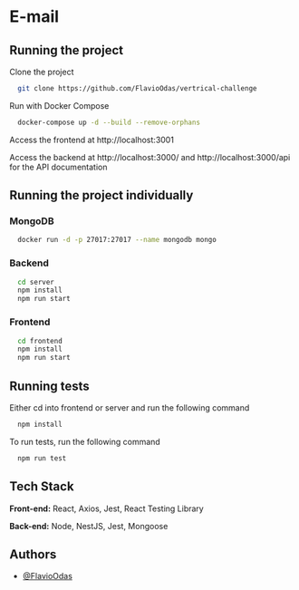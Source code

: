 # E-mail

## Running the project

Clone the project

```bash
  git clone https://github.com/FlavioOdas/vertrical-challenge
```

Run with Docker Compose

```bash
  docker-compose up -d --build --remove-orphans
```

Access the frontend at http://localhost:3001

Access the backend at http://localhost:3000/ and http://localhost:3000/api for the API documentation

## Running the project individually

### MongoDB

```bash
  docker run -d -p 27017:27017 --name mongodb mongo
```

### Backend

```bash
  cd server
  npm install
  npm run start
```

### Frontend

```bash
  cd frontend
  npm install
  npm run start
```

## Running tests

Either cd into frontend or server and run the following command

```bash
  npm install
```

To run tests, run the following command

```bash
  npm run test
```

## Tech Stack

**Front-end:** React, Axios, Jest, React Testing Library

**Back-end:** Node, NestJS, Jest, Mongoose

## Authors

- [@FlavioOdas](https://www.github.com/FlavioOdas)
